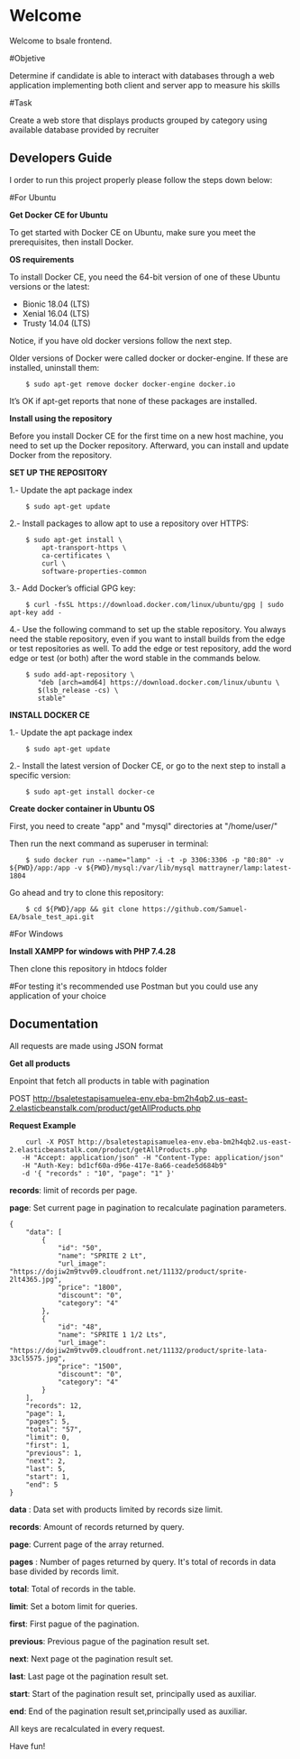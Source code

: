 # Welcome

Welcome to bsale frontend.

#Objetive

Determine if candidate is able to interact with databases through a web application implementing both client and server app to measure his skills

#Task

Create a web store that displays products grouped by category using available database provided by recruiter

## Developers Guide

I order to run this project properly please follow the steps down below:

#For Ubuntu

**Get Docker CE for Ubuntu**

To get started with Docker CE on Ubuntu, make sure you meet the prerequisites, then install Docker.

**OS requirements**

To install Docker CE, you need the 64-bit version of one of these Ubuntu versions or the latest:

* Bionic 18.04 (LTS)
* Xenial 16.04 (LTS)
* Trusty 14.04 (LTS)

Notice, if you have old docker versions follow the next step.

Older versions of Docker were called docker or docker-engine. If these are installed, uninstall them:
```
    $ sudo apt-get remove docker docker-engine docker.io
```

It’s OK if apt-get reports that none of these packages are installed.

**Install using the repository**

Before you install Docker CE for the first time on a new host machine, you need to set up the Docker repository. Afterward, you can install and update Docker from the repository.

**SET UP THE REPOSITORY**

1.- Update the apt package index

```
    $ sudo apt-get update
```

2.- Install packages to allow apt to use a repository over HTTPS:

```
    $ sudo apt-get install \
        apt-transport-https \
        ca-certificates \
        curl \
        software-properties-common
```

3.- Add Docker’s official GPG key:

```
    $ curl -fsSL https://download.docker.com/linux/ubuntu/gpg | sudo apt-key add -
```

   4.- Use the following command to set up the stable repository. You always need the stable repository, even if you want to install builds from the edge or test repositories as well. To add the edge or test repository, add the word edge or test (or both) after the word stable in the commands below.

```
    $ sudo add-apt-repository \
       "deb [arch=amd64] https://download.docker.com/linux/ubuntu \
       $(lsb_release -cs) \
       stable"
```

**INSTALL DOCKER CE**

1.- Update the apt package index

```
    $ sudo apt-get update
```

2.- Install the latest version of Docker CE, or go to the next step to install a specific version:

```
    $ sudo apt-get install docker-ce
```

**Create docker container in Ubuntu OS**

First, you need to create "app" and "mysql" directories at "/home/user/"

Then run the next command as superuser in terminal:

```
    $ sudo docker run --name="lamp" -i -t -p 3306:3306 -p "80:80" -v ${PWD}/app:/app -v ${PWD}/mysql:/var/lib/mysql mattrayner/lamp:latest-1804
```

Go ahead and try to clone this repository:

```
    $ cd ${PWD}/app && git clone https://github.com/Samuel-EA/bsale_test_api.git
```

#For Windows

**Install XAMPP for windows with PHP 7.4.28**

Then clone this repository in htdocs folder

#For testing it's recommended use Postman but you could use any application of your choice


## Documentation
All requests are made using JSON format

**Get all products**

Enpoint that fetch all products in table with pagination

POST http://bsaletestapisamuelea-env.eba-bm2h4qb2.us-east-2.elasticbeanstalk.com/product/getAllProducts.php

**Request Example**

```
    curl -X POST http://bsaletestapisamuelea-env.eba-bm2h4qb2.us-east-2.elasticbeanstalk.com/product/getAllProducts.php
   -H "Accept: application/json" -H "Content-Type: application/json"
   -H "Auth-Key: bd1cf60a-d96e-417e-8a66-ceade5d684b9"
   -d '{ "records" : "10", "page": "1" }'
```

**records**: limit of records per page. 

**page**: Set current page in pagination to recalculate pagination parameters.


```
{
    "data": [
        {
            "id": "50",
            "name": "SPRITE 2 Lt",
            "url_image": "https://dojiw2m9tvv09.cloudfront.net/11132/product/sprite-2lt4365.jpg",
            "price": "1800",
            "discount": "0",
            "category": "4"
        },
        {
            "id": "48",
            "name": "SPRITE 1 1/2 Lts",
            "url_image": "https://dojiw2m9tvv09.cloudfront.net/11132/product/sprite-lata-33cl5575.jpg",
            "price": "1500",
            "discount": "0",
            "category": "4"
        }
    ],
    "records": 12,
    "page": 1,
    "pages": 5,
    "total": "57",
    "limit": 0,
    "first": 1,
    "previous": 1,
    "next": 2,
    "last": 5,
    "start": 1,
    "end": 5
}
```
**data** : Data set with products limited by records size limit.

**records**: Amount of records returned by query.

**page**: Current page of the array returned.

**pages** : Number of pages returned by query. It's total of records in data base divided by records limit.

**total**: Total of records in the table.

**limit**: Set a botom limit for queries.

**first**: First pague of the pagination.

**previous**: Previous pague of the pagination result set.

**next**: Next page ot the pagination result set.

**last**: Last page ot the pagination result set.

**start**: Start of the pagination result set, principally used as auxiliar.

**end**: End of the pagination result set,principally used as auxiliar.

All keys are recalculated in every request.

Have fun!

